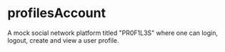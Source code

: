 # profilesAccount
A mock social network platform titled "PR0F1L3S" where one can login, logout, create and view a user profile.
